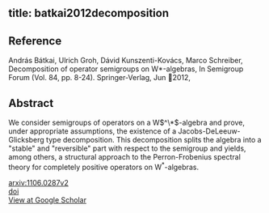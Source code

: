title: batkai2012decomposition
---


## Reference

András Bátkai, Ulrich Groh, Dávid Kunszenti-Kovács, Marco Schreiber, Decomposition of operator semigroups on W*-algebras, In Semigroup Forum (Vol. 84, pp. 8-24). Springer-Verlag, Jun 2012,

## Abstract 
  We consider semigroups of operators on a W$^\*$-algebra and prove, under
appropriate assumptions, the existence of a Jacobs-DeLeeuw-Glicksberg type
decomposition. This decomposition splits the algebra into a "stable" and
"reversible" part with respect to the semigroup and yields, among others, a
structural approach to the Perron-Frobenius spectral theory for completely
positive operators on W$^*$-algebras.

    

[arxiv:1106.0287v2](https://arxiv.org/abs/1106.0287v2)    
[doi](https://doi.org/10.1007/s00233-011-9362-2)    
[View at Google Scholar](https://scholar.google.com/scholar_lookup?arxiv_id=1106.0287)
